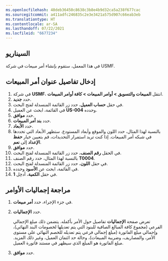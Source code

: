 ```yaml
---
ms.openlocfilehash: 40deb36450c8638c3b8e4b9d32ca5a238f677cac
ms.sourcegitcommit: a411adfc246835c2e3e3421a575d907c66eab3eb
ms.translationtype: HT
ms.contentlocale: ar-SA
ms.lasthandoff: 07/22/2021
ms.locfileid: "6677234"
---
```

## <a name="scenario"></a>السيناريو

في هذا المعمل، ستقوم بإنشاء أمر مبيعات في شركة USMF.


 
## <a name="enter-sales-order-header-details"></a>إدخال تفاصيل عنوان أمر المبيعات

1.  في شركة **USMF**، انتقل **المبيعات والتسويق > أوامر المبيعات > كافة أوامر المبيعات**.
2.  حدد **جديد‏‎**.
3.  في حقل **حساب العميل**، حدد زر القائمة المنسدلة لفتح البحث.
4.  في القائمة، ابحث عن العميل **US-004** وحدده.
5.  حدد **موافق**.
6.  حدد **بند أمر المبيعات**.
7.  حدد **الأبعاد**.
8.  بالنسبة لهذا المثال، حدد اللون والموقع وأبعاد المستودع.
    ستظهر الأبعاد التي تحددها في شبكه أمر المبيعات.
    إذا كنت تريد استمرار التحديدات، قم بتعيين خيار **حفظ الإعداد** إلى **نعم**.
9.  حدد **موافق**.
10. في الحقل **رقم الصنف**، حدد زر القائمة المنسدلة لفتح البحث.
11. بالنسبة لهذا المثال، حدد رقم الصنف **T0004**.
12. في حقل **اللون**، حدد زر القائمة المنسدلة لفتح البحث.
13. في القائمة، ابحث عن **الأسود** وحدده.
14. في حقل **الكمية**، أدخِل **1**.

## <a name="review-the-order-totals"></a>مراجعة إجماليات الأوامر

1.  في جزء الإجراء، حدد **أمر مبيعات**.

2.  حدد **الإجماليات**.

    تعرض صفحة **الإجماليات** تفاصيل حول الأمر بأكمله. يتضمن ذلك مبلغ الإجمالي الفرعي (مجموع كافة المبالغ الصافية للبنود التي يتم تعديلها لخصومات البند النهائي)، وإجمالي مبلغ الفاتورة (مبلغ إجمالي فرعي يتم تعديله للخصم النهائي على مستوى الأمر، والمصاريف، وضريبة المبيعات)، وحالة حد ائتمان العميل، وغير ذلك المزيد.
مبلغ الفاتورة هو المبلغ الذي سيظهر في مستند فاتورة العميل.

3.  حدد **موافق**.
